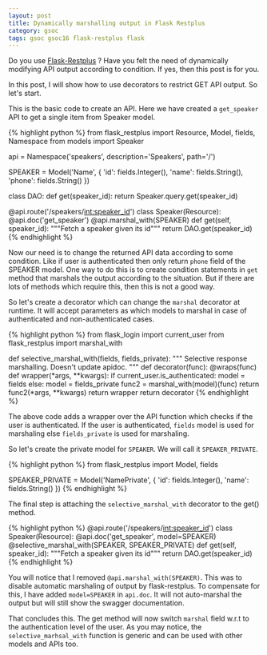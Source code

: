 ```yaml
---
layout: post
title: Dynamically marshalling output in Flask Restplus
category: gsoc
tags: gsoc gsoc16 flask-restplus flask
---
```


Do you use [Flask-Restplus](https://github.com/noirbizarre/flask-restplus) ? Have you felt the need of dynamically modifying API output according to condition. 
If yes, then this post is for you. 

In this post, I will show how to use decorators to restrict GET API output. So let's start.

This is the basic code to create an API. Here we have created a `get_speaker` API to get a single item from Speaker model.

{% highlight python %}
from flask_restplus import Resource, Model, fields, Namespace
from models import Speaker

api = Namespace('speakers', description='Speakers', path='/')

SPEAKER = Model('Name', {
	'id': fields.Integer(),
	'name': fields.String(),
	'phone': fields.String()
})

class DAO:
	def get(speaker_id):
		return Speaker.query.get(speaker_id)

@api.route('/speakers/<int:speaker_id>')
class Speaker(Resource):
    @api.doc('get_speaker')
    @api.marshal_with(SPEAKER)
    def get(self, speaker_id):
        """Fetch a speaker given its id"""
        return DAO.get(speaker_id)
{% endhighlight %}

Now our need is to change the returned API data according to some condition. Like if user is authenticated then only return `phone` field of the SPEAKER model. 
One way to do this is to create condition statements in `get` method that marshals the output according to the situation. But if there are lots of methods which require this, 
then this is not a good way. 

So let's create a decorator which can change the `marshal` decorator at runtime. It will accept parameters as which models to marshal in case of authenticated and non-authenticated cases. 

{% highlight python %}
from flask_login import current_user
from flask_restplus import marshal_with

def selective_marshal_with(fields, fields_private):
    """
    Selective response marshalling. Doesn't update apidoc.
    """
    def decorator(func):
        @wraps(func)
        def wrapper(*args, **kwargs):
            if current_user.is_authenticated:
                model = fields
            else:
                model = fields_private
            func2 = marshal_with(model)(func)
            return func2(*args, **kwargs)
        return wrapper
    return decorator
{% endhighlight %}

The above code adds a wrapper over the API function which checks if the user is authenticated. If the user is authenticated, `fields` model is used for marshaling else 
`fields_private` is used for marshaling. 

So let's create the private model for `SPEAKER`. We will call it `SPEAKER_PRIVATE`. 

{% highlight python %}
from flask_restplus import Model, fields

SPEAKER_PRIVATE = Model('NamePrivate', {
	'id': fields.Integer(),
	'name': fields.String()
})
{% endhighlight %}

The final step is attaching the `selective_marshal_with` decorator to the get() method. 

{% highlight python %}
@api.route('/speakers/<int:speaker_id>')
class Speaker(Resource):
    @api.doc('get_speaker', model=SPEAKER)
    @selective_marshal_with(SPEAKER, SPEAKER_PRIVATE)
    def get(self, speaker_id):
        """Fetch a speaker given its id"""
        return DAO.get(speaker_id)
{% endhighlight %}

You will notice that I removed `@api.marshal_with(SPEAKER)`. This was to disable automatic marshaling of output by flask-restplus. To compensate for this, I have added 
`model=SPEAKER` in `api.doc`. It will not auto-marshal the output but will still show the swagger documentation. 

That concludes this. The get method will now switch `marshal` field w.r.t to the authentication level of the user.
As you may notice, the `selective_marhsal_with` function is generic and can be used with other models and APIs too. 
